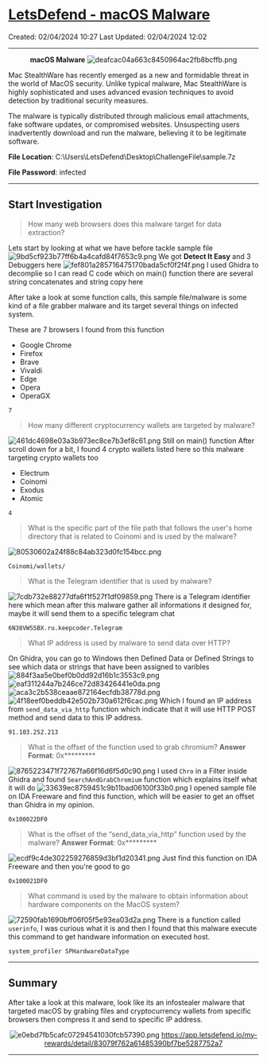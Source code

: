 # [LetsDefend - macOS Malware](https://app.letsdefend.io/challenge/macos-malware)
Created: 02/04/2024 10:27
Last Updated: 02/04/2024 12:02
* * *
<div align=center>

**macOS Malware**
![deafcac04a663c8450964ac2fb8bcffb.png](../../_resources/deafcac04a663c8450964ac2fb8bcffb.png)
</div>
Mac StealthWare has recently emerged as a new and formidable threat in the world of MacOS security. Unlike typical malware, Mac StealthWare is highly sophisticated and uses advanced evasion techniques to avoid detection by traditional security measures.

The malware is typically distributed through malicious email attachments, fake software updates, or compromised websites. Unsuspecting users inadvertently download and run the malware, believing it to be legitimate software.

**File Location**: C:\Users\LetsDefend\Desktop\ChallengeFile\sample.7z

**File Password**: infected

* * *
## Start Investigation
>How many web browsers does this malware target for data extraction?

Lets start by looking at what we have before tackle sample file
![9bd5cf923b77ff6b4a4cafd84f7653c9.png](../../_resources/9bd5cf923b77ff6b4a4cafd84f7653c9.png)
We got **Detect It Easy** and 3 Debuggers here
![fef801a285716475170bada5cf0f2f4f.png](../../_resources/fef801a285716475170bada5cf0f2f4f.png)
I used Ghidra to decomplie so I can read C code which on main() function there are several string concatenates and string copy here 

After take a look at some function calls, this sample file/malware is some kind of a file grabber malware and its target several things on infected system.

These are 7 browsers I found from this function
- Google Chrome
- Firefox
- Brave
- Vivaldi
- Edge
- Opera
- OperaGX
```
7
```

>How many different cryptocurrency wallets are targeted by malware?

![461dc4698e03a3b973ec8ce7b3ef8c61.png](../../_resources/461dc4698e03a3b973ec8ce7b3ef8c61.png)
Still on main() function
After scroll down for a bit, I found 4 crypto wallets listed here so this malware targeting crypto wallets too
- Electrum
- Coinomi
- Exodus
- Atomic

```
4
```

>What is the specific part of the file path that follows the user's home directory that is related to Coinomi and is used by the malware?

![80530602a24f88c84ab323d0fc154bcc.png](../../_resources/80530602a24f88c84ab323d0fc154bcc.png)
```
Coinomi/wallets/
```

>What is the Telegram identifier that is used by malware?

![7cdb732e88277dfa6f1f527f1df09859.png](../../_resources/7cdb732e88277dfa6f1f527f1df09859.png)
There is a Telegram identifier here which mean after this malware gather all informations it designed for, maybe it will send them to a specific telegram chat
```
6N38VWS5BX.ru.keepcoder.Telegram
```

>What IP address is used by malware to send data over HTTP?

On Ghidra, you can go to Windows then Defined Data or Defined Strings to see which data or strings that have been assigned to varibles
![884f3aa5e0bef0b0dd92d16b1c3553c9.png](../../_resources/884f3aa5e0bef0b0dd92d16b1c3553c9.png)
![eaf311244a7b246ce72d83426441e0da.png](../../_resources/eaf311244a7b246ce72d83426441e0da.png)
![aca3c2b538ceaae872164ecfdb38778d.png](../../_resources/aca3c2b538ceaae872164ecfdb38778d.png)
![4f18eef0beddb42e502b730a612f6cac.png](../../_resources/4f18eef0beddb42e502b730a612f6cac.png)
Which I found an IP address from `send_data_via_http` function which indicate that it will use HTTP POST method and send data to this IP address.
```
91.103.252.213
```

>What is the offset of the function used to grab chromium?
**Answer Format**: 0x*********

![8765223471f72767fa66f16d6f5d0c90.png](../../_resources/8765223471f72767fa66f16d6f5d0c90.png)
I used `Chro` in a Filter inside Ghidra and found `SearchAndGrabChromium` function which explains itself what it will do 
![33639ec8759451c9b11bad06100f33b0.png](../../_resources/33639ec8759451c9b11bad06100f33b0.png)
I opened sample file on IDA Freeware and find this function, which will be easier to get an offset than Ghidra in my opinion.
```
0x100022DF0
```

>What is the offset of the “send_data_via_http” function used by the malware?
**Answer Format**: 0x*********

![ecdf9c4de302259276859d3bf1d20341.png](../../_resources/ecdf9c4de302259276859d3bf1d20341.png)
Just find this function on IDA Freeware and then you're good to go
```
0x100021DF0
```
>What command is used by the malware to obtain information about hardware components on the MacOS system?

![72590fab1690bff06f05f5e93ea03d2a.png](../../_resources/72590fab1690bff06f05f5e93ea03d2a.png)
There is a function called `userinfo`, I was curious what it is and then I found that this malware execute this command to get handware information on executed host.
```
system_profiler SPHardwareDataType
```
* * *
## Summary

After take a look at this malware, look like its an infostealer malware that targeted macOS by grabing files and cryptocurrency wallets from specific browsers then compress it and send to specific IP address.
<div align=center>

![e0ebd7fb5cafc07294541030fcb57390.png](../../_resources/e0ebd7fb5cafc07294541030fcb57390.png)
https://app.letsdefend.io/my-rewards/detail/83079f762a61485390bf7be5287752a7
</div>

* * *
